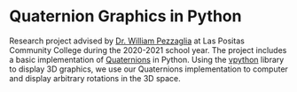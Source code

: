 # Quaternion Graphics in Python
Research project advised by [Dr. William Pezzaglia](https://people.well.com/user/billium/) at Las Positas Community College during the 2020-2021 school year. The project includes a basic implementation of [Quaternions](https://en.wikipedia.org/wiki/Quaternion) in Python. Using the [vpython](https://vpython.org/) library to display 3D graphics, we use our Quaternions implementation to computer and display arbitrary rotations in the 3D space. 
